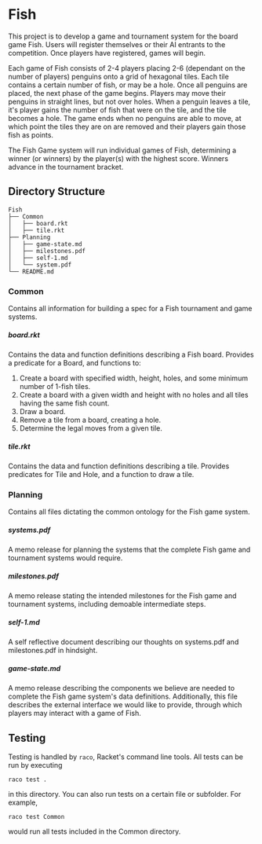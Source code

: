 # Fish
This project is to develop a game and tournament system for the board game Fish. Users will register themselves or their AI entrants to the competition. Once players have registered, games will begin.

Each game of Fish consists of 2-4 players placing 2-6 (dependant on the number of players) penguins onto a grid of hexagonal tiles. Each tile contains a certain number of fish, or may be a hole. Once all penguins are placed, the next phase of the game begins. Players may move their penguins in straight lines, but not over holes. When a penguin leaves a tile, it's player gains the number of fish that were on the tile, and the tile becomes a hole. The game ends when no penguins are able to move, at which point the tiles they are on are removed and their players gain those fish as points.

The Fish Game system will run individual games of Fish, determining a winner (or winners) by the player(s) with the highest score. Winners advance in the tournament bracket.

## Directory Structure
```
Fish
├── Common
│   ├── board.rkt
│   ├── tile.rkt
├── Planning
│   ├── game-state.md
│   ├── milestones.pdf
│   ├── self-1.md
│   └── system.pdf
└── README.md
```

### Common
Contains all information for building a spec for a Fish tournament and game systems.

##### board.rkt
Contains the data and function definitions describing a Fish board.
Provides a predicate for a Board, and functions to:
 1. Create a board with specified width, height, holes, and some minimum number of 1-fish tiles.
 2. Create a board with a given width and height with no holes and all tiles having the same fish count.
 3. Draw a board.
 4. Remove a tile from a board, creating a hole.
 5. Determine the legal moves from a given tile.

##### tile.rkt
Contains the data and function definitions describing a tile.
Provides predicates for Tile and Hole, and a function to draw a tile.

### Planning
Contains all files dictating the common ontology for the Fish game system.

##### systems.pdf
A memo release for planning the systems that the complete Fish game and tournament systems would require.

##### milestones.pdf
A memo release stating the intended milestones for the Fish game and tournament systems, including demoable intermediate steps.

##### self-1.md
A self reflective document describing our thoughts on systems.pdf and milestones.pdf in hindsight.

##### game-state.md
A memo release describing the components we believe are needed to complete the Fish game system's data definitions. Additionally, this file describes the external interface we would like to provide, through which players may interact with a game of Fish.

## Testing

Testing is handled by `raco`, Racket's command line tools. All tests can be run by executing
```
raco test .
```
in this directory. You can also run tests on a certain file or subfolder. For example,
```
raco test Common
```
would run all tests included in the Common directory.

